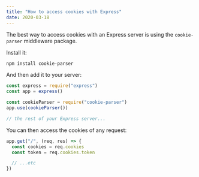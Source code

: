 ```yaml
---
title: "How to access cookies with Express"
date: 2020-03-18
---
```

The best way to access cookies with an Express server is using the `cookie-parser` middleware package.

Install it:

```bash
npm install cookie-parser
```

And then add it to your server:

```jsx
const express = require("express")
const app = express()

const cookieParser = require("cookie-parser")
app.use(cookieParser())

// the rest of your Express server...
```

You can then access the cookies of any request:

```jsx
app.get("/", (req, res) => {
  const cookies = req.cookies
  const token = req.cookies.token

  // ...etc
})
```
